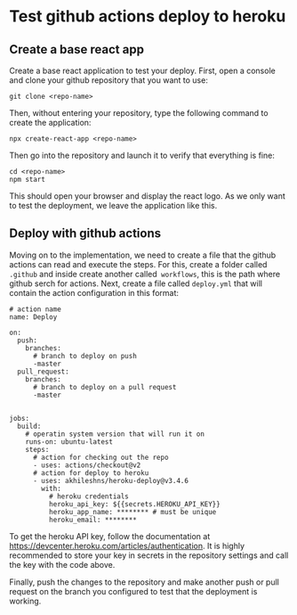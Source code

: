 # Test github actions deploy to heroku 

## Create a base react app 

Create a base react application to test your deploy. First, open a console and clone your github repository that you want to use:

```
git clone <repo-name>
```
Then, without entering your repository, type the following command to create the application:

```
npx create-react-app <repo-name>
```

Then go into the repository and launch it to verify that everything is fine:

```
cd <repo-name>
npm start
```

This should open your browser and display the react logo. As we only want to test the deployment, we leave the application like this.

## Deploy with github actions  
Moving on to the implementation, we need to create a file that the github actions can read and execute the steps. For this, create a folder called `.github` and inside create another called` workflows`, this is the path where github serch for actions. Next, create a file called `deploy.yml` that will contain the action configuration in this format: 

```
# action name 
name: Deploy

on:
  push:
    branches:
      # branch to deploy on push
      -master
  pull_request:
    branches:
      # branch to deploy on a pull request
      -master
      

jobs:
  build:
    # operatin system version that will run it on
    runs-on: ubuntu-latest
    steps:
      # action for checking out the repo
      - uses: actions/checkout@v2
      # action for deploy to heroku
      - uses: akhileshns/heroku-deploy@v3.4.6 
        with:
          # heroku credentials
          heroku_api_key: ${{secrets.HEROKU_API_KEY}}
          heroku_app_name: ******** # must be unique
          heroku_email: ********
```

To get the heroku API key, follow the documentation at https://devcenter.heroku.com/articles/authentication. It is highly recommended to store your key in secrets in the repository settings and call the key with the code above.

Finally, push the changes to the repository and make another push or pull request on the branch you configured to test that the deployment is working. 